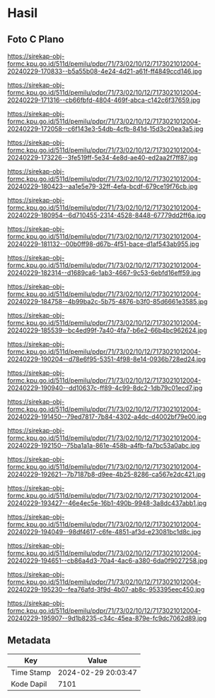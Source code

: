 # Hasil

## Foto C Plano

https://sirekap-obj-formc.kpu.go.id/511d/pemilu/pdpr/71/73/02/10/12/7173021012004-20240229-170833--b5a55b08-4e24-4d21-a61f-ff4849ccd146.jpg

https://sirekap-obj-formc.kpu.go.id/511d/pemilu/pdpr/71/73/02/10/12/7173021012004-20240229-171316--cb66fbfd-4804-469f-abca-c142c6f37659.jpg

https://sirekap-obj-formc.kpu.go.id/511d/pemilu/pdpr/71/73/02/10/12/7173021012004-20240229-172058--c6f143e3-54db-4cfb-841d-15d3c20ea3a5.jpg

https://sirekap-obj-formc.kpu.go.id/511d/pemilu/pdpr/71/73/02/10/12/7173021012004-20240229-173226--3fe519ff-5e34-4e8d-ae40-ed2aa2f7ff87.jpg

https://sirekap-obj-formc.kpu.go.id/511d/pemilu/pdpr/71/73/02/10/12/7173021012004-20240229-180423--aa1e5e79-32ff-4efa-bcdf-679ce19f76cb.jpg

https://sirekap-obj-formc.kpu.go.id/511d/pemilu/pdpr/71/73/02/10/12/7173021012004-20240229-180954--6d710455-2314-4528-8448-67779dd2ff6a.jpg

https://sirekap-obj-formc.kpu.go.id/511d/pemilu/pdpr/71/73/02/10/12/7173021012004-20240229-181132--00b0ff98-d67b-4f51-bace-d1af543ab955.jpg

https://sirekap-obj-formc.kpu.go.id/511d/pemilu/pdpr/71/73/02/10/12/7173021012004-20240229-182314--d1689ca6-1ab3-4667-9c53-6ebfd16eff59.jpg

https://sirekap-obj-formc.kpu.go.id/511d/pemilu/pdpr/71/73/02/10/12/7173021012004-20240229-184758--4b99ba2c-5b75-4876-b3f0-85d6661e3585.jpg

https://sirekap-obj-formc.kpu.go.id/511d/pemilu/pdpr/71/73/02/10/12/7173021012004-20240229-185539--bc4ed99f-7a40-4fa7-b6e2-66b4bc962624.jpg

https://sirekap-obj-formc.kpu.go.id/511d/pemilu/pdpr/71/73/02/10/12/7173021012004-20240229-190204--d78e6f95-5351-4f98-8e14-0936b728ed24.jpg

https://sirekap-obj-formc.kpu.go.id/511d/pemilu/pdpr/71/73/02/10/12/7173021012004-20240229-190940--dd10637c-ff89-4c99-8dc2-1db79c01ecd7.jpg

https://sirekap-obj-formc.kpu.go.id/511d/pemilu/pdpr/71/73/02/10/12/7173021012004-20240229-191450--79ed7817-7b84-4302-a4dc-d4002bf79e00.jpg

https://sirekap-obj-formc.kpu.go.id/511d/pemilu/pdpr/71/73/02/10/12/7173021012004-20240229-192150--75ba1a1a-861e-458b-a4fb-fa7bc53a0abc.jpg

https://sirekap-obj-formc.kpu.go.id/511d/pemilu/pdpr/71/73/02/10/12/7173021012004-20240229-192621--7b7187b8-d9ee-4b25-8286-ca567e2dc421.jpg

https://sirekap-obj-formc.kpu.go.id/511d/pemilu/pdpr/71/73/02/10/12/7173021012004-20240229-193427--46e4ec5e-16b1-490b-9948-3a8dc437abb1.jpg

https://sirekap-obj-formc.kpu.go.id/511d/pemilu/pdpr/71/73/02/10/12/7173021012004-20240229-194049--98df4617-c6fe-4851-af3d-e23081bc1d8c.jpg

https://sirekap-obj-formc.kpu.go.id/511d/pemilu/pdpr/71/73/02/10/12/7173021012004-20240229-194651--cb86a4d3-70a4-4ac6-a380-6da0f9027258.jpg

https://sirekap-obj-formc.kpu.go.id/511d/pemilu/pdpr/71/73/02/10/12/7173021012004-20240229-195230--fea76afd-3f9d-4b07-ab8c-953395eec450.jpg

https://sirekap-obj-formc.kpu.go.id/511d/pemilu/pdpr/71/73/02/10/12/7173021012004-20240229-195907--9d1b8235-c34c-45ea-879e-fc9dc7062d89.jpg


## Metadata

| Key        | Value               |
| ---------- | ------------------- |
| Time Stamp | 2024-02-29 20:03:47 |
| Kode Dapil | 7101                |



